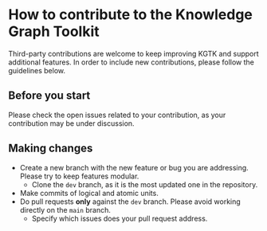 # How to contribute to the Knowledge Graph Toolkit

Third-party contributions are welcome to keep improving KGTK and support 
additional features. In order to include new contributions, please follow 
the guidelines below.

## Before you start
Please check the open issues related to your contribution, as your contribution
may be under discussion.

## Making changes

* Create a new branch with the new feature or bug you are addressing. Please try 
to keep features modular.
  * Clone the `dev` branch, as it is the most updated one in the repository.
* Make commits of logical and atomic units.
* Do pull requests **only** against the `dev` branch. Please avoid working directly
on the `main` branch.
  * Specify which issues does your pull request address.
